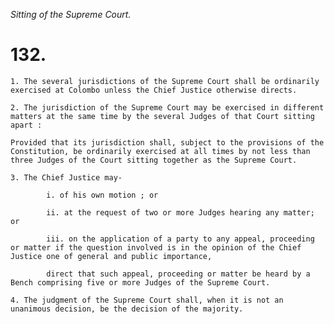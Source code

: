 *Sitting of the Supreme Court.*

# 132.

    1. The several jurisdictions of the Supreme Court shall be ordinarily exercised at Colombo unless the Chief Justice otherwise directs.

    2. The jurisdiction of the Supreme Court may be exercised in different matters at the same time by the several Judges of that Court sitting apart :

    Provided that its jurisdiction shall, subject to the provisions of the Constitution, be ordinarily exercised at all times by not less than three Judges of the Court sitting together as the Supreme Court.

    3. The Chief Justice may-

            i. of his own motion ; or

            ii. at the request of two or more Judges hearing any matter; or

            iii. on the application of a party to any appeal, proceeding or matter if the question involved is in the opinion of the Chief Justice one of general and public importance,

            direct that such appeal, proceeding or matter be heard by a Bench comprising five or more Judges of the Supreme Court.

    4. The judgment of the Supreme Court shall, when it is not an unanimous decision, be the decision of the majority.